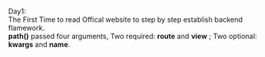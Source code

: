 Day1: \
The First Time to read Offical website to step by step establish backend flamework.\
**path()** passed four arguments, Two required: **route** and **view** ;  Two optional: **kwargs** and **name**.